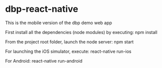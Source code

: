 # dbp-react-native

This is the mobile version of the dbp demo web app

First install all the dependencies (node modules) by executing: 
npm install

From the project root folder, launch the node server:
npm start

For launching the iOS simulator, execute:
react-native run-ios

For Android:
react-native run-android